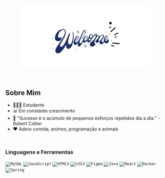 <p align="center">
  <img width="80%" alt="Bem-vindo ao meu perfil" src="./assets/Welcome.png" />
</p>

<br />

## Sobre Mim

- 👨🏻‍🎓 Estudante
- 📊 Em constante crescimento
- 💬 "Sucesso é o acúmulo de pequenos esforços repetidos dia a dia." - Robert Collier
- ❤️ Adoro comida, animes, programação e animais

<br>

### Linguagens e Ferramentas

<code><img height="20" alt="MySQL" src="https://img.shields.io/badge/MySQL-00000F?style=for-the-badge&logo=mysql&logoColor=white"></code>
<code><img height="20" alt="JavaScript" src="https://img.shields.io/badge/JavaScript-323330?style=for-the-badge&logo=javascript&logoColor=F7DF1E"></code>
<code><img height="20" alt="HTML5" src="https://img.shields.io/badge/HTML5-E34F26?style=for-the-badge&logo=html5&logoColor=white"></code>
<code><img height="20" alt="CSS3" src="https://img.shields.io/badge/CSS3-1572B6?style=for-the-badge&logo=css3&logoColor=white"></code>
<code><img height="20" alt="Figma" src="https://img.shields.io/badge/Figma-F24E1E?style=for-the-badge&logo=figma&logoColor=white"></code>
<code><img height="20" alt="Java" src="https://img.shields.io/badge/Java-ED8B00?style=for-the-badge&logo=openjdk&logoColor=white"></code>
<code><img height="20" alt="React" src="https://img.shields.io/badge/React-61DAFB?style=for-the-badge&logo=react&logoColor=white"></code>
<code><img height="20" alt="Docker" src="https://img.shields.io/badge/Docker-2496ED?style=for-the-badge&logo=docker&logoColor=white"></code>
<code><img height="20" alt="Spring" src="https://img.shields.io/badge/Spring-6DB33F?style=for-the-badge&logo=spring&logoColor=white"></code>

<br>

